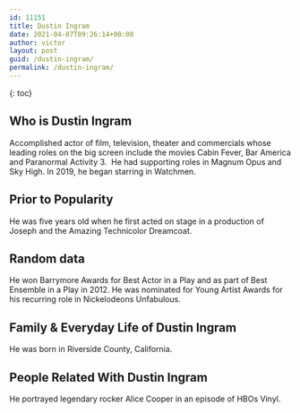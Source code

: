 ```yaml
---
id: 11151
title: Dustin Ingram
date: 2021-04-07T09:26:14+00:00
author: victor
layout: post
guid: /dustin-ingram/
permalink: /dustin-ingram/
---
```



{: toc}


## Who is Dustin Ingram



Accomplished actor of film, television, theater and commercials whose leading roles on the big screen include the movies Cabin Fever, Bar America and Paranormal Activity 3.  He had supporting roles in Magnum Opus and Sky High. In 2019, he began starring in Watchmen.

                
                
                
## Prior to Popularity



He was five years old when he first acted on stage in a production of Joseph and the Amazing Technicolor Dreamcoat.

                
                
                
## Random data



He won Barrymore Awards for Best Actor in a Play and as part of Best Ensemble in a Play in 2012. He was nominated for Young Artist Awards for his recurring role in Nickelodeons Unfabulous.

                
                
                
## Family & Everyday Life of Dustin Ingram



He was born in Riverside County, California.

                
                
                
## People Related With Dustin Ingram



He portrayed legendary rocker Alice Cooper in an episode of HBOs Vinyl.

                
              
            
          
          
          